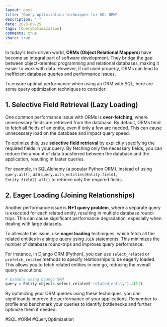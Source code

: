 ```yaml
---
layout: post
title: "Query optimization techniques for SQL ORM"
description: " "
date: 2023-09-29
tags: [QueryOptimization]
comments: true
share: true
---
```


In today's tech-driven world, **ORMs (Object Relational Mappers)** have become an integral part of software development. They bridge the gap between object-oriented programming and relational databases, making it easier to work with data. However, if not used properly, ORMs can lead to inefficient database queries and performance issues.

To ensure optimal performance when using an ORM with SQL, here are some query optimization techniques to consider:

## 1. Selective Field Retrieval (Lazy Loading)
One common performance issue with ORMs is **over-fetching**, where unnecessary fields are retrieved from the database. By default, ORMs tend to fetch all fields of an entity, even if only a few are needed. This can cause unnecessary load on the database and impact query speed.

To optimize this, use **selective field retrieval** by explicitly specifying the required fields in your query. By fetching only the necessary fields, you can reduce the amount of data transferred between the database and the application, resulting in faster queries.

For example, in SQLAlchemy (a popular Python ORM), instead of using `query.all()`, use `query.with_entities(Entity.field1, Entity.field2).all()` to retrieve only the required fields.

## 2. Eager Loading (Joining Relationships)
Another performance issue is **N+1 query problem**, where a separate query is executed for each related entity, resulting in multiple database round-trips. This can cause significant performance degradation, especially when dealing with large datasets.

To alleviate this issue, use **eager loading** techniques, which fetch all the related entities in a single query using `JOIN` statements. This minimizes the number of database round-trips and improves query performance.

For instance, in Django ORM (Python), you can use `select_related` or `prefetch_related` methods to specify relationships to be eagerly loaded. This allows you to fetch related entities in one go, reducing the overall query executions.

```python
# Example using Django ORM
query = Entity.objects.select_related('related_entity').all()
```

By optimizing your ORM queries using these techniques, you can significantly improve the performance of your applications. Remember to profile and benchmark your queries to identify bottlenecks and further optimize them if needed.

#SQL #ORM #QueryOptimization